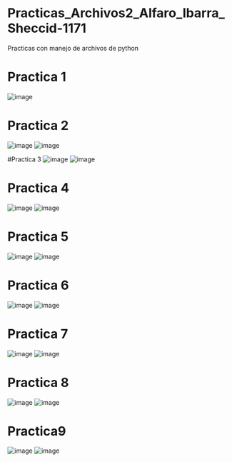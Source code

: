 # Practicas_Archivos2_Alfaro_Ibarra_Sheccid-1171
Practicas con manejo de archivos de python
# Practica 1
![image](https://github.com/user-attachments/assets/9a193a3d-a538-4bdb-8429-af635342445a)

# Practica 2
![image](https://github.com/user-attachments/assets/5e20c680-7d2a-4cc5-82a6-ba7c2b9c5998)
![image](https://github.com/user-attachments/assets/06f5ae71-8aa0-4bd6-8718-e275ae40d7ee)

#Practica 3
![image](https://github.com/user-attachments/assets/8b7c3cb6-1ed6-4139-a5c1-6a0d0c1c6aa7)
![image](https://github.com/user-attachments/assets/1b862aed-a8c2-4ebe-af1d-d63f67b05d99)

# Practica 4
![image](https://github.com/user-attachments/assets/c2f0e262-c693-423d-9098-79eb217d5736)
![image](https://github.com/user-attachments/assets/01f80d09-21f7-4210-8556-68cbf8be9c87)

# Practica 5
![image](https://github.com/user-attachments/assets/f7639f5a-57a4-4288-bfc4-97e4746264f7)
![image](https://github.com/user-attachments/assets/b6fc7165-5fad-44c8-89d2-a477456450f7)

# Practica 6
![image](https://github.com/user-attachments/assets/0852b1ee-0e54-452e-a8df-15812e283d00)
![image](https://github.com/user-attachments/assets/353f99d5-eb32-45db-b2a3-77562c20a66a)

# Practica 7
![image](https://github.com/user-attachments/assets/74b21d8b-b0d4-4681-8a96-4ffd189fce32)
![image](https://github.com/user-attachments/assets/c86b1ebc-1dbb-4cd5-b042-6aec10039d03)

# Practica 8

![image](https://github.com/user-attachments/assets/827334bf-75f4-4a63-a30c-b75cbd32726a)
![image](https://github.com/user-attachments/assets/e4f16762-1d66-49e6-b035-46d5f1b782ed)

# Practica9
![image](https://github.com/user-attachments/assets/802acb05-5ce7-4c98-8ea7-da1bbe63b80c)
![image](https://github.com/user-attachments/assets/dab711f5-462a-478a-a352-3a1676c63534)



